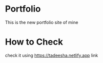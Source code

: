 # Portfolio
This is the new portfolio site of mine

# How to Check

check it using https://tadeesha.netlify.app link
